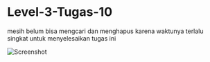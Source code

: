 # Level-3-Tugas-10
mesih belum bisa mengcari dan menghapus karena waktunya terlalu singkat untuk menyelesaikan tugas ini

![Screenshot](https://github.com/nhana557/screenshot/blob/master/Document%20-%20Google%20Chrome%2013_07_2022%2019_37_10.png?raw=true)
